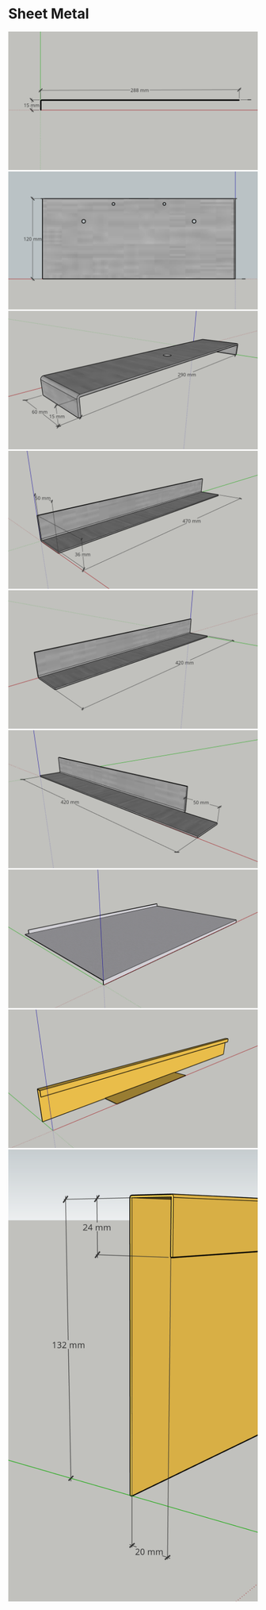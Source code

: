 # Sheet Metal

[![01 Number Plate Mount Top](Sheet-Metal/01-Number-Plate-Mount-Top.png)](Sheet-Metal/01-Number-Plate-Mount-Top.pdf "01 Number Plate Mount Top")
[![02 Number Plate Mount Back](Sheet-Metal/02-Number-Plate-Mount-Back.png)](Sheet-Metal/02-Number-Plate-Mount-Back.pdf "02 Number Plate Mount Back")
[![03 Battery Clamp](Sheet-Metal/03-Battery-Clamp.png)](Sheet-Metal/03-Battery-Clamp.pdf "03 Battery Clamp")
[![04 Fridge Tray Side Rail](Sheet-Metal/04-Fridge-Tray-Side-Rail.png)](Sheet-Metal/04-Fridge-Tray-Side-Rail.pdf "04 Fridge Tray Side Rail")
[![05 Fridge Tray Front Rail](Sheet-Metal/05-Fridge-Tray-Front-Rail.png)](Sheet-Metal/05-Fridge-Tray-Front-Rail.pdf "05 Fridge Tray Front Rail")
[![06 Fridge Tray Back Rail](Sheet-Metal/06-Fridge-Tray-Back-Rail.png)](Sheet-Metal/06-Fridge-Tray-Back-Rail.pdf "06 Fridge Tray Back Rail")
[![07 Stainless Steel Top](Sheet-Metal/07-Stainless-Steel-Top.png)](Sheet-Metal/07-Stainless-Steel-Top.pdf "07 Stainless Steel Top")
[![08 Splash Back Cover](Sheet-Metal/08-Splash-Back-Cover.png)](Sheet-Metal/08-Splash-Back-Cover.pdf "08 Splash Back Cover")
[![09 Splash Back Cover End](Sheet-Metal/09-Splash-Back-Cover-End.png)](Sheet-Metal/09-Splash-Back-Cover-End.pdf "09 Splash Back Cover End")
